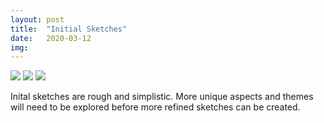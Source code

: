 ```yaml
---
layout: post
title:  "Initial Sketches"
date:   2020-03-12 
img:
---
```

<img src="{{site.baseurl}}/assets/img/DesignImages/sketch1..jpg">
<img src="{{site.baseurl}}/assets/img/DesignImages/sketch2.jpg">
<img src="{{site.baseurl}}/assets/img/DesignImages/sketch3.jpg">

Inital sketches are rough and simplistic. More unique aspects and themes will need to be explored before more refined sketches can be created. 
